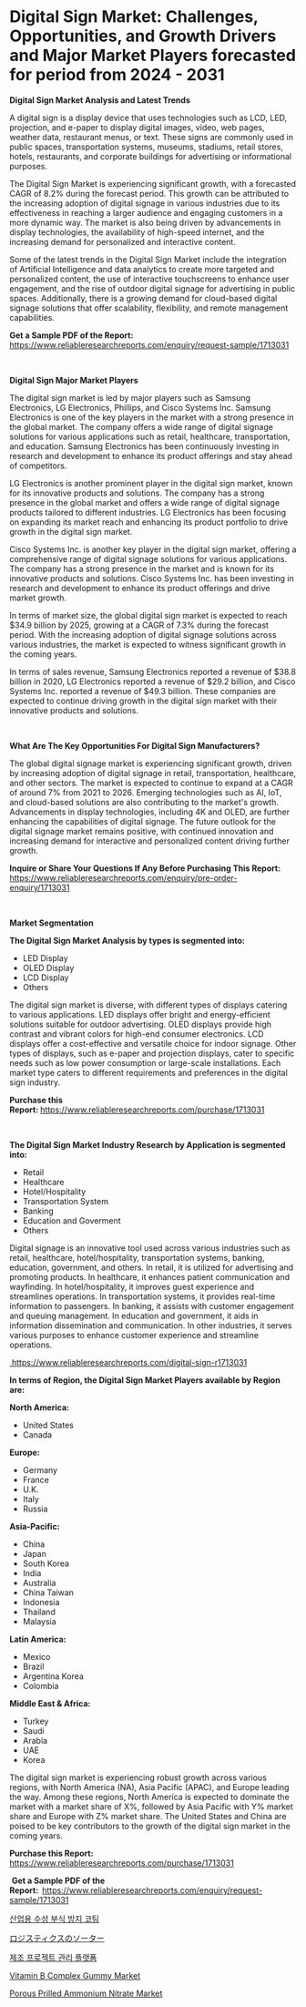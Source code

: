<p><h1>Digital Sign Market: Challenges, Opportunities, and Growth Drivers and Major Market Players forecasted for period from 2024 - 2031</h1></p><p><strong>Digital Sign Market Analysis and Latest Trends</strong></p>
<p><p>A digital sign is a display device that uses technologies such as LCD, LED, projection, and e-paper to display digital images, video, web pages, weather data, restaurant menus, or text. These signs are commonly used in public spaces, transportation systems, museums, stadiums, retail stores, hotels, restaurants, and corporate buildings for advertising or informational purposes.</p><p>The Digital Sign Market is experiencing significant growth, with a forecasted CAGR of 8.2% during the forecast period. This growth can be attributed to the increasing adoption of digital signage in various industries due to its effectiveness in reaching a larger audience and engaging customers in a more dynamic way. The market is also being driven by advancements in display technologies, the availability of high-speed internet, and the increasing demand for personalized and interactive content.</p><p>Some of the latest trends in the Digital Sign Market include the integration of Artificial Intelligence and data analytics to create more targeted and personalized content, the use of interactive touchscreens to enhance user engagement, and the rise of outdoor digital signage for advertising in public spaces. Additionally, there is a growing demand for cloud-based digital signage solutions that offer scalability, flexibility, and remote management capabilities.</p></p>
<p><strong>Get a Sample PDF of the Report:&nbsp;</strong> <a href="https://www.reliableresearchreports.com/enquiry/request-sample/1713031">https://www.reliableresearchreports.com/enquiry/request-sample/1713031</a></p>
<p>&nbsp;</p>
<p><strong>Digital Sign Major Market Players</strong></p>
<p><p>The digital sign market is led by major players such as Samsung Electronics, LG Electronics, Phillips, and Cisco Systems Inc. Samsung Electronics is one of the key players in the market with a strong presence in the global market. The company offers a wide range of digital signage solutions for various applications such as retail, healthcare, transportation, and education. Samsung Electronics has been continuously investing in research and development to enhance its product offerings and stay ahead of competitors.</p><p>LG Electronics is another prominent player in the digital sign market, known for its innovative products and solutions. The company has a strong presence in the global market and offers a wide range of digital signage products tailored to different industries. LG Electronics has been focusing on expanding its market reach and enhancing its product portfolio to drive growth in the digital sign market.</p><p>Cisco Systems Inc. is another key player in the digital sign market, offering a comprehensive range of digital signage solutions for various applications. The company has a strong presence in the market and is known for its innovative products and solutions. Cisco Systems Inc. has been investing in research and development to enhance its product offerings and drive market growth.</p><p>In terms of market size, the global digital sign market is expected to reach $34.9 billion by 2025, growing at a CAGR of 7.3% during the forecast period. With the increasing adoption of digital signage solutions across various industries, the market is expected to witness significant growth in the coming years.</p><p>In terms of sales revenue, Samsung Electronics reported a revenue of $38.8 billion in 2020, LG Electronics reported a revenue of $29.2 billion, and Cisco Systems Inc. reported a revenue of $49.3 billion. These companies are expected to continue driving growth in the digital sign market with their innovative products and solutions.</p></p>
<p>&nbsp;</p>
<p><strong>What Are The Key Opportunities For Digital Sign Manufacturers?</strong></p>
<p><p>The global digital signage market is experiencing significant growth, driven by increasing adoption of digital signage in retail, transportation, healthcare, and other sectors. The market is expected to continue to expand at a CAGR of around 7% from 2021 to 2026. Emerging technologies such as AI, IoT, and cloud-based solutions are also contributing to the market's growth. Advancements in display technologies, including 4K and OLED, are further enhancing the capabilities of digital signage. The future outlook for the digital signage market remains positive, with continued innovation and increasing demand for interactive and personalized content driving further growth.</p></p>
<p><strong>Inquire or Share Your Questions If Any Before Purchasing This Report:</strong> <a href="https://www.reliableresearchreports.com/enquiry/pre-order-enquiry/1713031">https://www.reliableresearchreports.com/enquiry/pre-order-enquiry/1713031</a></p>
<p>&nbsp;</p>
<p><strong>Market Segmentation</strong></p>
<p><strong>The Digital Sign Market Analysis by types is segmented into:</strong></p>
<p><ul><li>LED Display</li><li>OLED Display</li><li>LCD Display</li><li>Others</li></ul></p>
<p><p>The digital sign market is diverse, with different types of displays catering to various applications. LED displays offer bright and energy-efficient solutions suitable for outdoor advertising. OLED displays provide high contrast and vibrant colors for high-end consumer electronics. LCD displays offer a cost-effective and versatile choice for indoor signage. Other types of displays, such as e-paper and projection displays, cater to specific needs such as low power consumption or large-scale installations. Each market type caters to different requirements and preferences in the digital sign industry.</p></p>
<p><strong>Purchase this Report:&nbsp;</strong><a href="https://www.reliableresearchreports.com/purchase/1713031">https://www.reliableresearchreports.com/purchase/1713031</a></p>
<p>&nbsp;</p>
<p><strong>The Digital Sign Market Industry Research by Application is segmented into:</strong></p>
<p><ul><li>Retail</li><li>Healthcare</li><li>Hotel/Hospitality</li><li>Transportation System</li><li>Banking</li><li>Education and Goverment</li><li>Others</li></ul></p>
<p><p>Digital signage is an innovative tool used across various industries such as retail, healthcare, hotel/hospitality, transportation systems, banking, education, government, and others. In retail, it is utilized for advertising and promoting products. In healthcare, it enhances patient communication and wayfinding. In hotel/hospitality, it improves guest experience and streamlines operations. In transportation systems, it provides real-time information to passengers. In banking, it assists with customer engagement and queuing management. In education and government, it aids in information dissemination and communication. In other industries, it serves various purposes to enhance customer experience and streamline operations.</p></p>
<p><a href="https://www.reliableresearchreports.com/digital-sign-r1713031">&nbsp;https://www.reliableresearchreports.com/digital-sign-r1713031</a></p>
<p><strong>In terms of Region, the Digital Sign Market Players available by Region are:</strong></p>
<p>
    <p> <strong> North America: </strong>
        <ul>
            <li>United States</li>
            <li>Canada</li>
        </ul>
        </p> 
    <p> <strong> Europe: </strong>
        <ul>
            <li>Germany</li>
            <li>France</li>
            <li>U.K.</li>
            <li>Italy</li>
            <li>Russia</li>
        </ul>
        </p> 
    <p> <strong> Asia-Pacific: </strong>
        <ul>
            <li>China</li>
            <li>Japan</li>
            <li>South Korea</li>
            <li>India</li>
            <li>Australia</li>
            <li>China Taiwan</li>
            <li>Indonesia</li>
            <li>Thailand</li>
            <li>Malaysia</li>
        </ul>
        </p> 
    <p> <strong> Latin America: </strong>
        <ul>
            <li>Mexico</li>
            <li>Brazil</li>
            <li>Argentina Korea</li>
            <li>Colombia</li>
        </ul>
        </p> 
    <p> <strong> Middle East & Africa: </strong>
        <ul>
            <li>Turkey</li>
            <li>Saudi</li>
            <li>Arabia</li>
            <li>UAE</li>
            <li>Korea</li>
        </ul>
    </p>
    </p>
<p><p>The digital sign market is experiencing robust growth across various regions, with North America (NA), Asia Pacific (APAC), and Europe leading the way. Among these regions, North America is expected to dominate the market with a market share of X%, followed by Asia Pacific with Y% market share and Europe with Z% market share. The United States and China are poised to be key contributors to the growth of the digital sign market in the coming years.</p></p>
<p><strong>Purchase this Report: </strong><a href="https://www.reliableresearchreports.com/purchase/1713031">https://www.reliableresearchreports.com/purchase/1713031</a></p>
<p>&nbsp;<strong>Get a Sample PDF of the Report:&nbsp;&nbsp;</strong><a href="https://www.reliableresearchreports.com/enquiry/request-sample/1713031">https://www.reliableresearchreports.com/enquiry/request-sample/1713031</a></p>
<p><strong></strong></p>
<p><p><a href="https://github.com/regina00882/Market-Research-Report-List-1/blob/main/2924128110647.md">산업용 수성 부식 방지 코팅</a></p><p><a href="https://github.com/marbadji/Market-Research-Report-List-2/blob/main/4988596112747.md">ロジスティクスのソーター</a></p><p><a href="https://github.com/AidenReinger/Market-Research-Report-List-1/blob/main/4035443107507.md">제조 프로젝트 관리 플랫폼</a></p><p><a href="https://github.com/Paul14Anderson63/Market-Research-Report-List-4/blob/main/vitamin-b-complex-gummy-market.md">Vitamin B Complex Gummy Market</a></p><p><a href="https://github.com/guneycigdem35/Market-Research-Report-List-3/blob/main/porous-prilled-ammonium-nitrate-market.md">Porous Prilled Ammonium Nitrate Market</a></p></p>